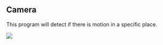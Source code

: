 ## Camera
This program will detect if there is motion in a specific place.

![](http://i.giphy.com/xTcnSSs4mejxRvId8I.gif)
